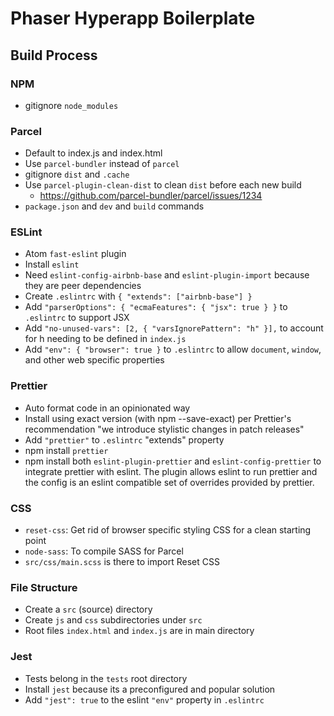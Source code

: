 # Phaser Hyperapp Boilerplate

## Build Process

### NPM

-   gitignore `node_modules`

### Parcel

-   Default to index.js and index.html
-   Use `parcel-bundler` instead of `parcel`
-   gitignore `dist` and `.cache`
-   Use `parcel-plugin-clean-dist` to clean `dist` before each new build
    -   https://github.com/parcel-bundler/parcel/issues/1234
-   `package.json` and `dev` and `build` commands

### ESLint

-   Atom `fast-eslint` plugin
-   Install `eslint`
-   Need `eslint-config-airbnb-base` and `eslint-plugin-import` because they are peer dependencies
-   Create `.eslintrc` with `{ "extends": ["airbnb-base"] }`
-   Add `"parserOptions": { "ecmaFeatures": { "jsx": true } }` to `.eslintrc` to support JSX
-   Add `"no-unused-vars": [2, { "varsIgnorePattern": "h" }],` to account for h needing to be defined in `index.js`
-   Add `"env": { "browser": true }` to `.eslintrc` to allow `document`, `window`, and other web specific properties

### Prettier

-   Auto format code in an opinionated way
-   Install using exact version (with npm --save-exact) per Prettier's recommendation "we introduce stylistic changes in patch releases"
-   Add `"prettier"` to `.eslintrc` "extends" property
-   npm install `prettier`
-   npm install both `eslint-plugin-prettier` and `eslint-config-prettier` to integrate prettier with eslint. The plugin allows eslint to run prettier and the config is an eslint compatible set of overrides provided by prettier.

### CSS

-   `reset-css`: Get rid of browser specific styling CSS for a clean starting point
-   `node-sass`: To compile SASS for Parcel
-   `src/css/main.scss` is there to import Reset CSS

### File Structure

-   Create a `src` (source) directory
-   Create `js` and `css` subdirectories under `src`
-   Root files `index.html` and `index.js` are in main directory

### Jest

-   Tests belong in the `tests` root directory
-   Install `jest` because its a preconfigured and popular solution
-   Add `"jest": true` to the eslint `"env"` property in `.eslintrc`
